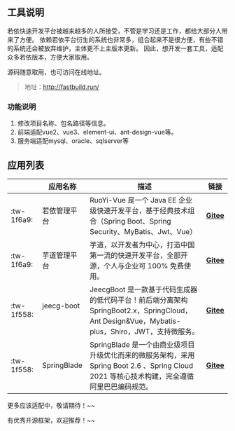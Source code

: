 
## 工具说明

若依快速开发平台被越来越多的人所接受，不管是学习还是工作，都给大部分人带来了方便。
依赖若依平台衍生的系统也非常多，组合起来不是很方便，有些不错的系统还会被放弃维护，主体更不上主版本更新。 
因此，想开发一套工具，适配众多若依版本，方便大家取用。

源码随意取用，也可访问在线地址。
> 地址：http://fastbuild.run/

### 功能说明

1. 修改项目名称、包名路径等信息。
2. 前端适配vue2、vue3、element-ui、ant-design-vue等。
3. 服务端适配mysql、oracle、sqlserver等

## 应用列表

|     | 应用名称    | 描述                              | 链接 |
|-----|-------|----------------------------------------|-------|
| :tw-1f6a9: | 若依管理平台  | RuoYi-Vue 是一个 Java EE 企业级快速开发平台，基于经典技术组合（Spring Boot、Spring Security、MyBatis、Jwt、Vue） | **[Gitee](https://gitee.com/y_project/RuoYi-Vue)** |
| :tw-1f6a9: | 芋道管理平台  | 芋道，以开发者为中心，打造中国第一流的快速开发平台，全部开源，个人与企业可 100% 免费使用。 | **[Gitee](https://gitee.com/zhijiantianya/ruoyi-vue-pro)** |
| :tw-1f558: | jeecg-boot &nbsp;&nbsp;  | JeecgBoot 是一款基于代码生成器的低代码平台！前后端分离架构 SpringBoot2.x，SpringCloud，Ant Design&Vue，Mybatis-plus，Shiro，JWT，支持微服务。 | **[Gitee](https://gitee.com/jeecg/jeecg-boot)** |
| :tw-1f558: | SpringBlade  | SpringBlade 是一个由商业级项目升级优化而来的微服务架构，采用Spring Boot 2.6 、Spring Cloud 2021 等核心技术构建，完全遵循阿里巴巴编码规范。 | **[Gitee](https://gitee.com/smallc/SpringBlade)** |

更多应该适配中，敬请期待！~~

有优秀开源框架，欢迎推荐！~~



